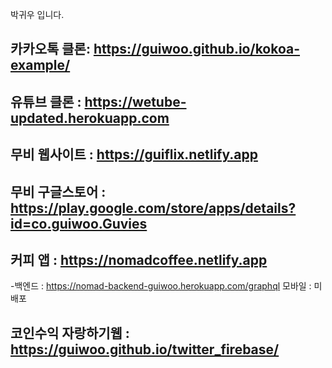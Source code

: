 박귀우 입니다.

## 카카오톡 클론: https://guiwoo.github.io/kokoa-example/

## 유튜브 클론 : https://wetube-updated.herokuapp.com

## 무비 웹사이트 : https://guiflix.netlify.app

## 무비 구글스토어 : https://play.google.com/store/apps/details?id=co.guiwoo.Guvies

## 커피 앱 : https://nomadcoffee.netlify.app
   -백엔드 : https://nomad-backend-guiwoo.herokuapp.com/graphql
    모바일 : 미배포
 
## 코인수익 자랑하기웹 : https://guiwoo.github.io/twitter_firebase/ 

<!---
Guiwoo/Guiwoo is a ✨ special ✨ repository because its `README.md` (this file) appears on your GitHub profile.
You can click the Preview link to take a look at your changes.
--->
